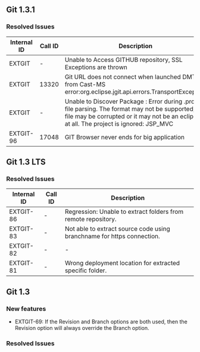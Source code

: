 ## Git 1.3.1

### Resolved Issues

| Internal ID | Call ID | Description |
| ----------- | ------- | ----------- |
| EXTGIT | - | Unable to Access GITHUB repository, SSL Exceptions are thrown |
| EXTGIT | 13320 | Git URL does not connect when launched DMT from Cast-MS error:org.eclipse.jgit.api.errors.TransportException |
| EXTGIT | - | Unable to Discover Package : Error during .project file parsing. The format may not be supported, the file may be corrupted or it may not be an eclipse at all. The project is ignored: JSP_MVC |
| EXTGIT-96 | 17048 | GIT Browser never ends for big application |

## Git 1.3 LTS

### Resolved Issues

| Internal ID | Call ID | Description |
| ----------- | ------- | ----------- |
| EXTGIT-86 | - | Regression: Unable to extract folders from remote repository. |
| EXTGIT-83 | - | Not able to extract source code using branchname for https connection. |
| EXTGIT-82 | - | - |
| EXTGIT-81 | - | Wrong deployment location for extracted specific folder. |

## Git 1.3

### New features

- EXTGIT-69: If the Revision and Branch options are both used, then the Revision option will always override the Branch option.

### Resolved Issues

